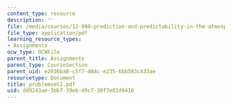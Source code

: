 ```yaml
---
content_type: resource
description: ''
file: /media/courses/12-990-prediction-and-predictability-in-the-atmosphere-and-oceans-spring-2003/dd9243ae3bb739ebd9c738f7e01d9410_problemset2.pdf
file_type: application/pdf
learning_resource_types:
- Assignments
ocw_type: OCWFile
parent_title: Assignments
parent_type: CourseSection
parent_uid: e2036ba8-c5f7-484c-e235-6bb583c433ae
resourcetype: Document
title: problemset2.pdf
uid: dd9243ae-3bb7-39eb-d9c7-38f7e01d9410
---
```

